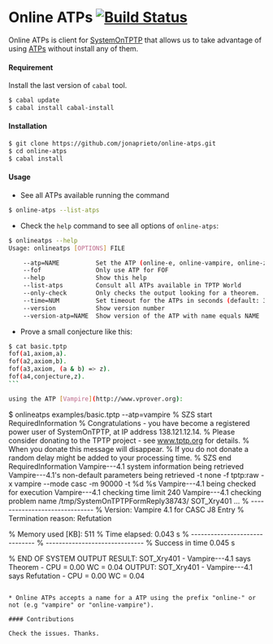 # Online ATPs [![Build Status](https://travis-ci.org/jonaprieto/online-atps.svg?branch=master)](https://travis-ci.org/jonaprieto/online-atps)

  Online ATPs is client for
  [SystemOnTPTP](http://www.cs.miami.edu/~tptp/cgi-bin/SystemOnTPTP)
  that allows us to take advantage of using
  [ATPs](http://www.cs.miami.edu/~tptp/OverviewOfATP.html) without install any of them.

#### Requirement

Install the last version of `cabal` tool.

````bash
$ cabal update
$ cabal install cabal-install
````

#### Installation

````bash
$ git clone https://github.com/jonaprieto/online-atps.git
$ cd online-atps
$ cabal install
````

#### Usage

* See all ATPs available running the command

````bash
$ online-atps --list-atps
````

* Check the `help` command to see all options of `online-atps`:

````bash
$ onlineatps --help
Usage: onlineatps [OPTIONS] FILE

    --atp=NAME          Set the ATP (online-e, online-vampire, online-z3, ...)
    --fof               Only use ATP for FOF
    --help              Show this help
    --list-atps         Consult all ATPs available in TPTP World
    --only-check        Only checks the output looking for a theorem.
    --time=NUM          Set timeout for the ATPs in seconds (default: 300)
    --version           Show version number
    --version-atp=NAME  Show version of the ATP with name equals NAME

````

* Prove a small conjecture like this:

````bash
$ cat basic.tptp
fof(a1,axiom,a).
fof(a2,axiom,b).
fof(a3,axiom, (a & b) => z).
fof(a4,conjecture,z).
```

using the ATP [Vampire](http://www.vprover.org):

````
$ onlineatps examples/basic.tptp --atp=vampire
% SZS start RequiredInformation
% Congratulations - you have become a registered power user of SystemOnTPTP,
at IP address 138.121.12.14.
% Please consider donating to the TPTP project - see www.tptp.org for
details.
% When you donate this message will disappear.
% If you do not donate a random delay might be added to your processing time.
% SZS end RequiredInformation
Vampire---4.1   system information being retrieved
Vampire---4.1's non-default parameters being retrieved
    -t none
    -f tptp:raw
    -x vampire --mode casc -m 90000 -t %d %s
Vampire---4.1   being checked for execution
Vampire---4.1   checking time limit 240
Vampire---4.1   checking problem name /tmp/SystemOnTPTPFormReply38743/
SOT_Xry401
...
% ------------------------------
% Version: Vampire 4.1 for CASC J8 Entry
% Termination reason: Refutation

% Memory used [KB]: 511
% Time elapsed: 0.043 s
% ------------------------------
% ------------------------------
% Success in time 0.045 s

% END OF SYSTEM OUTPUT
RESULT: SOT_Xry401 - Vampire---4.1 says Theorem - CPU = 0.00 WC = 0.04
OUTPUT: SOT_Xry401 - Vampire---4.1 says Refutation - CPU = 0.00 WC = 0.04

````

* Online ATPs accepts a name for a ATP using the prefix "online-" or not (e.g "vampire" or "online-vampire").

#### Contributions

Check the issues. Thanks.
